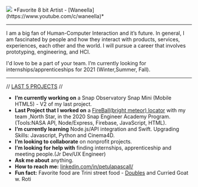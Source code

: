 <!--
**SeePetulaCode/SeePetulaCode** is a ✨ _special_ ✨ repository because its `README.md` (this file) appears on your GitHub profile. -->

<img src="https://github.com/SeePetulaCode/profile/blob/master/a3c3776b73f2ac4aa70ba7db2a5f66f6.gif?raw=true">
*Favorite 8 bit Artist - [Waneella](https://www.youtube.com/c/waneella)*

------

I am a big fan of Human-Computer Interaction and it’s future. In general, I am fascinated by people and how they interact with products, services, experiences, each other and the world. I will pursue a career that involves prototyping, engineering, and HCI. 

I'd love to be a part of your team. I’m currently looking for internships/apprenticeships for 2021 (Winter,Summer, Fall).

------

// [LAST 5 PROJECTS](https://github.com/SeePetulaCode/Last-5-Projects) //
- **I’m currently working on** a Snap Observatory Snap Mini (Mobile HTML5) - V2 of my last project.
- **Last Project that I worked on** a [FireBall(bright meteor) locator](https://github.com/Sebastian-git/north-star) with my team ,North Star, in the 2020 Snap Engineer Academy Program.(Tools:NASA API, Node/Express, Firebase, JavaScript, HTML).
- **I’m currently learning** Node.js/API integration and Swift. Upgrading Skills: Javascript, Python and Cinema4D.
- **I’m looking to collaborate** on nonprofit projects.
- **I’m looking for help with** finding internships, apprenticeship and meeting people.(Jr Dev/UX Engineer)
- **Ask me about** anything.
- **How to reach me:** [linkedin.com/in/petulapascall/](https://www.linkedin.com/in/petulapascall/)
- **Fun fact:** Favorite food are Trini street food - [Doubles](https://en.wikipedia.org/wiki/Doubles_(food)) and Curried Goat w. Roti
